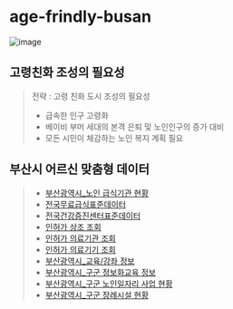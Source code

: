 # age-frindly-busan
![image](https://user-images.githubusercontent.com/66135806/158503024-b0775810-8f58-4feb-98d8-cc969b0fcd55.png)

## 고령친화 조성의 필요성
 > 전략 : 고령 친화 도시 조성의 필요성
 >  - 급속한 인구 고령화
 >  - 베이비 부머 세대의 본격 은퇴 및 노인인구의 증가 대비
 >  - 모든 시민이 체감하는 노인 복지 계획 필요


## 부산시 어르신 맞춤형 데이터
 > - [부산광역시_노인 급식기관 현황](https://data.busan.go.kr/dataSet/detail.nm?contentId=10&publicdatapk=3076438)
 > - [전국무료급식표준데이터](https://data.busan.go.kr/dataSet/detail.nm?contentId=10&publicdatapk=OA_SS00019)
 > - [전국건강증진센터표준데이터](https://data.busan.go.kr/dataSet/detail.nm?contentId=10&publicdatapk=OA_SS00034)
 > - [인허가 상조 조회](https://data.busan.go.kr/dataSet/detail.nm?contentId=10&publicdatapk=OA_TT00020)
 > - [인허가 의료기관 조회](https://data.busan.go.kr/dataSet/detail.nm?contentId=10&publicdatapk=OA_TT00001)
 > - [인허가 의료기기 조회](https://data.busan.go.kr/dataSet/detail.nm?contentId=10&publicdatapk=OA_TT00002)
 > - [부산광역시_교육/강좌 정보](https://data.busan.go.kr/dataSet/detail.nm?contentId=10&publicdatapk=15034069)
 > - [부산광역시_구군 정보화교육 정보](https://data.busan.go.kr/dataSet/detail.nm?contentId=10&publicdatapk=15034019)
 > - [부산광역시_구군 노인일자리 사업 현황](https://data.busan.go.kr/dataSet/detail.nm?contentId=10&publicdatapk=15034025)
 > - [부산광역시_구군 장례시설 현황](https://data.busan.go.kr/dataSet/detail.nm?contentId=10&publicdatapk=15034024)
